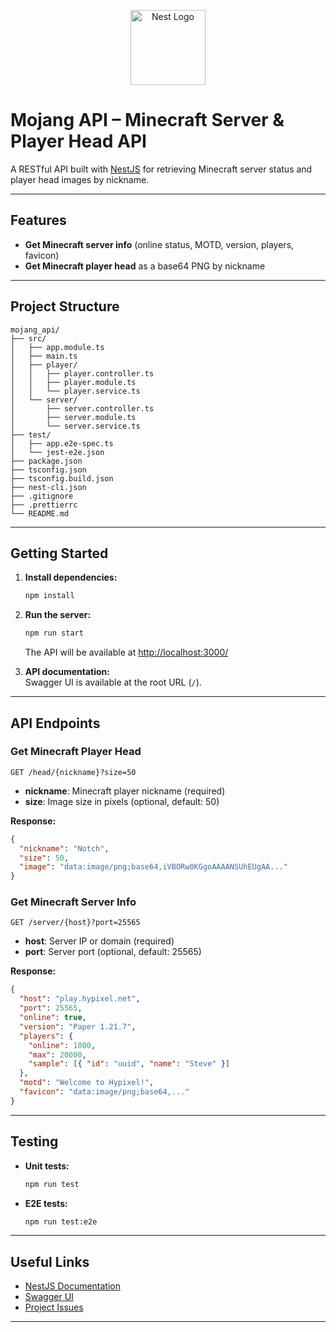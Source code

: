 <p align="center">
  <a href="http://nestjs.com/" target="blank"><img src="https://nestjs.com/img/logo-small.svg" width="120" alt="Nest Logo" /></a>
</p>

# Mojang API – Minecraft Server & Player Head API

A RESTful API built with [NestJS](https://nestjs.com/) for retrieving Minecraft server status and player head images by nickname.

---

## Features

- **Get Minecraft server info** (online status, MOTD, version, players, favicon)
- **Get Minecraft player head** as a base64 PNG by nickname

---

## Project Structure

```
mojang_api/
├── src/
│   ├── app.module.ts
│   ├── main.ts
│   ├── player/
│   │   ├── player.controller.ts
│   │   ├── player.module.ts
│   │   └── player.service.ts
│   └── server/
│       ├── server.controller.ts
│       ├── server.module.ts
│       └── server.service.ts
├── test/
│   ├── app.e2e-spec.ts
│   └── jest-e2e.json
├── package.json
├── tsconfig.json
├── tsconfig.build.json
├── nest-cli.json
├── .gitignore
├── .prettierrc
└── README.md
```

---

## Getting Started

1. **Install dependencies:**
   ```bash
   npm install
   ```

2. **Run the server:**
   ```bash
   npm run start
   ```
   The API will be available at [http://localhost:3000/](http://localhost:3000/)

3. **API documentation:**  
   Swagger UI is available at the root URL (`/`).

---

## API Endpoints

### Get Minecraft Player Head

```
GET /head/{nickname}?size=50
```

- **nickname**: Minecraft player nickname (required)
- **size**: Image size in pixels (optional, default: 50)

**Response:**
```json
{
  "nickname": "Notch",
  "size": 50,
  "image": "data:image/png;base64,iVBORw0KGgoAAAANSUhEUgAA..."
}
```

### Get Minecraft Server Info

```
GET /server/{host}?port=25565
```

- **host**: Server IP or domain (required)
- **port**: Server port (optional, default: 25565)

**Response:**
```json
{
  "host": "play.hypixel.net",
  "port": 25565,
  "online": true,
  "version": "Paper 1.21.7",
  "players": {
    "online": 1000,
    "max": 20000,
    "sample": [{ "id": "uuid", "name": "Steve" }]
  },
  "motd": "Welcome to Hypixel!",
  "favicon": "data:image/png;base64,..."
}
```

---

## Testing

- **Unit tests:**  
  ```bash
  npm run test
  ```
- **E2E tests:**  
  ```bash
  npm run test:e2e
  ```

---

## Useful Links

- [NestJS Documentation](https://docs.nestjs.com)
- [Swagger UI](https://swagger.io/)
- [Project Issues](https://github.com/nestjs/nest/issues)

---
